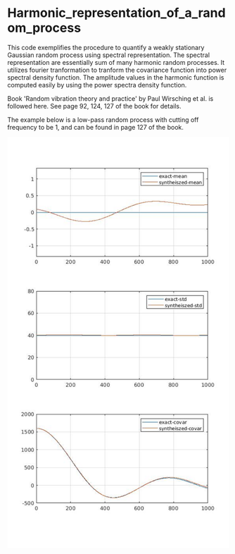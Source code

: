 # Harmonic_representation_of_a_random_process

This code exemplifies the procedure to quantify a weakly stationary Gaussian random
process using spectral representation. The spectral representation are
essentially sum of many harmonic random processes. It utilizes fourier tranformation
to tranform the covariance function into power spectral density function.
The amplitude values in the harmonic function is computed easily by using the
power spectra density function.



Book 'Random vibration theory and practice' by Paul Wirsching et al. is
followed here. See page 92, 124, 127 of the book for details.

The example below is a low-pass random process with cutting off
frequency to be 1, and can be found in page 127 of the book.

![Result comparison](comparison_of_exact_and_synthesization.jpg)